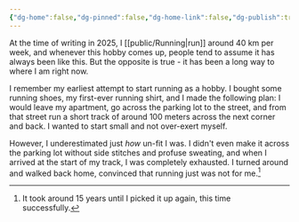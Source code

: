 ```yaml
---
{"dg-home":false,"dg-pinned":false,"dg-home-link":false,"dg-publish":true,"created-date":"2025-05-04T11:16:14","updated-date":"2025-05-05T17:44:22","type":"other","disabled rules":["header-increment","yaml-title","yaml-title-alias","file-name-heading"],"title":"Humble Beginnings","tags":["running"],"dg-path":"Humble Beginnings.md","permalink":"/humble-beginnings/","dgPassFrontmatter":true}
---
```




At the time of writing in 2025, I [[public/Running\|run]] around 40 km per week, and whenever this hobby comes up, people tend to assume it has always been like this. But the opposite is true - it has been a long way to where I am right now.

I remember my earliest attempt to start running as a hobby. I bought some running shoes, my first-ever running shirt, and I made the following plan: I would leave my apartment, go across the parking lot to the street, and from that street run a short track of around 100 meters across the next corner and back. I wanted to start small and not over-exert myself.

However, I underestimated just _how_ un-fit I was. I didn't even make it across the parking lot without side stitches and profuse sweating, and when I arrived at the start of my track, I was completely exhausted. I turned around and walked back home, convinced that running just was not for me.[^1]



[^1]: It took around 15 years until I picked it up again, this time successfully.
